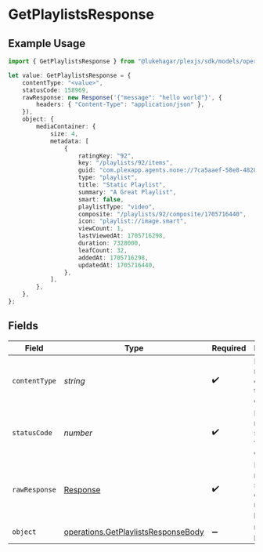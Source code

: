 # GetPlaylistsResponse

## Example Usage

```typescript
import { GetPlaylistsResponse } from "@lukehagar/plexjs/sdk/models/operations";

let value: GetPlaylistsResponse = {
    contentType: "<value>",
    statusCode: 158969,
    rawResponse: new Response('{"message": "hello world"}', {
        headers: { "Content-Type": "application/json" },
    }),
    object: {
        mediaContainer: {
            size: 4,
            metadata: [
                {
                    ratingKey: "92",
                    key: "/playlists/92/items",
                    guid: "com.plexapp.agents.none://7ca5aaef-58e8-4828-9e21-c009c97f2903",
                    type: "playlist",
                    title: "Static Playlist",
                    summary: "A Great Playlist",
                    smart: false,
                    playlistType: "video",
                    composite: "/playlists/92/composite/1705716440",
                    icon: "playlist://image.smart",
                    viewCount: 1,
                    lastViewedAt: 1705716298,
                    duration: 7328000,
                    leafCount: 32,
                    addedAt: 1705716298,
                    updatedAt: 1705716440,
                },
            ],
        },
    },
};
```

## Fields

| Field                                                                                             | Type                                                                                              | Required                                                                                          | Description                                                                                       |
| ------------------------------------------------------------------------------------------------- | ------------------------------------------------------------------------------------------------- | ------------------------------------------------------------------------------------------------- | ------------------------------------------------------------------------------------------------- |
| `contentType`                                                                                     | *string*                                                                                          | :heavy_check_mark:                                                                                | HTTP response content type for this operation                                                     |
| `statusCode`                                                                                      | *number*                                                                                          | :heavy_check_mark:                                                                                | HTTP response status code for this operation                                                      |
| `rawResponse`                                                                                     | [Response](https://developer.mozilla.org/en-US/docs/Web/API/Response)                             | :heavy_check_mark:                                                                                | Raw HTTP response; suitable for custom response parsing                                           |
| `object`                                                                                          | [operations.GetPlaylistsResponseBody](../../../sdk/models/operations/getplaylistsresponsebody.md) | :heavy_minus_sign:                                                                                | returns all playlists                                                                             |